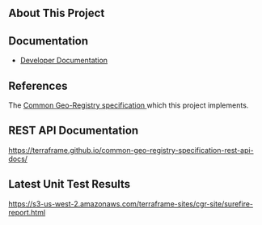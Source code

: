## About This Project

## Documentation
* [Developer Documentation](https://terraframe.github.io/geoprism-registry/mydoc_dev_setup.html)


## References
The <a href="https://github.com/terraframe/common-geo-registry-specification" target="_blank">Common Geo-Registry specification </a> which this project implements.


## REST API Documentation
https://terraframe.github.io/common-geo-registry-specification-rest-api-docs/

## Latest Unit Test Results
https://s3-us-west-2.amazonaws.com/terraframe-sites/cgr-site/surefire-report.html
